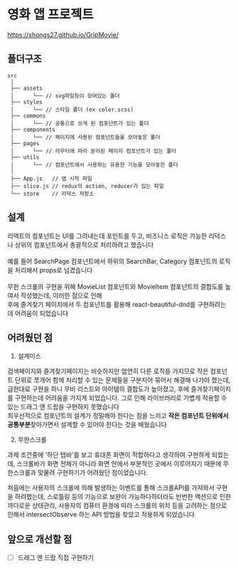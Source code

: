 # 영화 앱 프로젝트

https://shongs27.github.io/GripMovie/

## 폴더구조

```
src
 │
 ├── assets
 │      └── // svg파일등이 모여있는 폴더
 ├── styles
 │      └── // 스타일 폴더 (ex color.scss)
 ├── commons
 │      └── // 공통으로 쓰게 된 컴포넌트가 있는 폴더
 ├── components
 │      └── // 페이지에 사용된 컴포넌트들을 모아놓은 폴더
 ├── pages
 │      └── // 라우터에 따라 분리된 페이지 컴포넌트가 있는 폴더
 ├── utils
 │      └── // 컴포넌트에서 사용하는 유용한 기능을 모아놓은 폴더
 │
 ├── App.js   // 앱 시작 파일
 ├── slice.js // redux의 action, reducer가 있는 파일
 └── store    // 리덕스 저장소
```

## 설계

리액트의 컴포넌트는 UI를 그려내는데 포인트를 두고, 비즈니스 로직은 가능한 리덕스나 상위의 컴포넌트에서 총괄적으로 처리하려고 했습니다  
<br/>
예를 들어 SearchPage 컴포넌트에서 하위의 SearchBar, Category 컴포넌트의 로직을 처리해서 props로 넘겼습니다  
<br/>
무한 스크롤의 구현을 위해 MovieList 컴포넌트와 MovieItem 컴포넌트의 결합도를 높여서 작성했는데, 이러한 점으로 인해  
후에 즐겨찾기 페이지에서 두 컴포넌트를 활용해 react-beautiful-dnd를 구현하려는데 어려움이 되었습니다

## 어려웠던 점

1. 설계미스

검색페이지와 즐겨찾기페이지는 비슷하지만 엄연히 다른 로직을 가지므로 작은 컴포넌트 단위로 쪼개어 함께 처리할 수 있는 문제들을 구분지어 묶어서 해결해 나가야 했는데, 급한대로 구현을 하니 무비 리스트와 아이템의 결합도가 높아졌고, 후에 즐겨찾기페이지를 구현하는데 어려움을 가지게 되었습니다. 그로 인해 라이브러리로 가볍게 적용할 수 있는 드래그 앤 드랍을 구현하지 못했습니다
<br/>
최우선적으로 컴포넌트의 설계가 정밀해야 한다는 점을 느끼고 **작은 컴포넌트 단위에서 공통부분**찾아가면서 설계할 수 있어야 한다는 것을 배웠습니다

2. 무한스크롤

과제 조건중에 '하단 탭바'를 보고 휴대폰 화면이 적합하다고 생각하여 구현하게 되었는데, 스크롤바가 화면 전체가 아니라 화면 안에서 부분적인 곳에서 이루어지기 때문에 무한스크롤과 맞물려 구현하기가 어려웠던 점이었습니다.

처음에는 사용자의 스크롤에 의해 발생하는 이벤트를 통해 스크롤API를 가져와서 구현을 하려했는데, 스로틀링 등의 기능으로 보완이 가능하다하더라도 빈번한 액션으로 인한 까다로운 상태관리, 사용자의 컴퓨터 환경에 따라 스크롤의 위치 등을 고려하는 점으로 인해서 intersectObserve 하는 API 방법을 찾았고 적용하게 되었습니다

## 앞으로 개선할 점

- [ ] 드래그 앤 드랍 직접 구현하기
